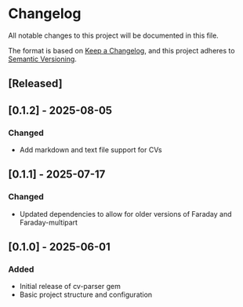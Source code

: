 # Changelog

All notable changes to this project will be documented in this file.

The format is based on [Keep a Changelog](https://keepachangelog.com/en/1.0.0/),
and this project adheres to [Semantic Versioning](https://semver.org/spec/v2.0.0.html).

## [Released]

## [0.1.2] - 2025-08-05

### Changed
- Add markdown and text file support for CVs


## [0.1.1] - 2025-07-17

### Changed
- Updated dependencies to allow for older versions of Faraday and Faraday-multipart


## [0.1.0] - 2025-06-01

### Added
- Initial release of cv-parser gem
- Basic project structure and configuration 